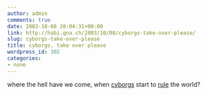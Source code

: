 ```yaml
---
author: admin
comments: true
date: 2003-10-08 20:04:31+00:00
link: http://habi.gna.ch/2003/10/08/cyborgs-take-over-please/
slug: cyborgs-take-over-please
title: cyborgs, take over please
wordpress_id: 302
categories:
- none
---
```


where the hell have we come, when [cyborgs](http://imdb.com/name/nm0000216/) start to [rule](http://www.cnn.com/2003/ALLPOLITICS/10/08/recall.main/index.html) the world?
